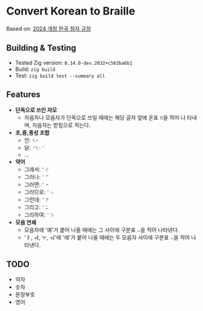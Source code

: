 # Convert Korean to Braille

Based on: [2024 개정 한국 점자 규정](https://korean.go.kr/front_eng/down/down_02V.do?etc_seq=710&pageIndex=1)

## Building & Testing

- Tested Zig version: `0.14.0-dev.2032+c563ba6b1`
- Build: `zig build`
- Test: `zig build test --summary all`

## Features

- **단독으로 쓰인 자모**
    - 자음자나 모음자가 단독으로 쓰일 때에는 해당 글자 앞에 온표 `⠿`을 적어 나
타내며, 자음자는 받침으로 적는다.
- **초,중,종성 조합**
    - 안: `⠣⠒`
    - 닭: `⠊⠣⠂⠁`
    - ...
- **약어**
    - 그래서: `⠁⠎`
    - 그러나: `⠁⠉`
    - 그러면: `⠁⠒`
    - 그러므로: `⠁⠢`
    - 그런데: `⠁⠝`
    - 그리고: `⠁⠥`
    - 그리하여: `⠁⠱`
- **모음 연쇄**
    - 모음자에 '예'가 붙어 나올 때에는 그 사이에 구분표 `⠤`을 적어 나타낸다.
    - 'ㅑ, ㅘ, ㅜ, ㅝ'에 '애'가 붙어 나올 때에는 두 모음자 사이에 구분표 `⠤`을 적어 나타낸다.

## TODO

- 약자
- 숫자
- 문장부호
- 영어
